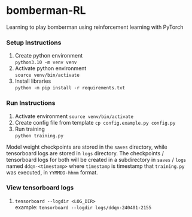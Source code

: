 # bomberman-RL
Learning to play bomberman using reinforcement learning with PyTorch

### Setup Instructions
1. Create python environment  
`python3.10 -m venv venv`
2. Activate python environment  
`source venv/bin/activate`
3. Install libraries  
`python -m pip install -r requirements.txt`

### Run Instructions
1. Activate environment
`source venv/bin/activate`
2. Create config file from template
`cp config.example.py config.py`
3. Run training  
`python training.py`  

Model weight checkpoints are stored in the `saves` directory, 
while tensorboard logs are stored in `logs` directory. The checkpoints / 
tensorboard logs for both will be created in a subdirectory in `saves` / `logs`
named `ddqn-<timestamp>` where `timestamp` is timestamp that `training.py`
was executed, in `YYMMDD-hhmm` format.

### View tensorboard logs
1. `tensorboard --logdir <LOG_DIR>`  
example: 
`tensorboard --logdir logs/ddqn-240401-2155`